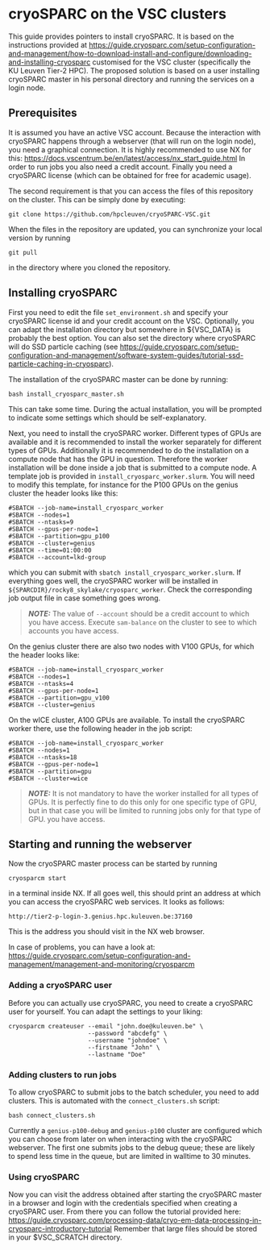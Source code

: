 # cryoSPARC on the VSC clusters

This guide provides pointers to install cryoSPARC. It is based on the
instructions provided at
https://guide.cryosparc.com/setup-configuration-and-management/how-to-download-install-and-configure/downloading-and-installing-cryosparc
customised for the VSC cluster (specifically the KU Leuven Tier-2 HPC). The
proposed solution is based on a user installing cryoSPARC master in his
personal directory and running the services on a login node.

## Prerequisites

It is assumed you have an active VSC account. Because the interaction with
cryoSPARC happens through a webserver (that will run on the login node), you
need a graphical connection. It is highly recommended to use NX for this:
https://docs.vscentrum.be/en/latest/access/nx_start_guide.html In order to run
jobs you also need a credit account. Finally you need a cryoSPARC license
(which can be obtained for free for academic usage).

The second requirement is that you can access the files of this repository on
the cluster. This can be simply done by executing:

```git clone https://github.com/hpcleuven/cryoSPARC-VSC.git```

When the files in the repository are updated, you can synchronize your local
version by running

```git pull```

in the directory where you cloned the repository.

## Installing cryoSPARC

First you need to edit the file `set_environment.sh` and specify your
cryoSPARC license id and your credit account on the VSC. Optionally,
you can adapt the installation directory but somewhere in ${VSC_DATA} is
probably the best option. You can also set the directory where cryoSPARC will
do SSD particle caching (see
https://guide.cryosparc.com/setup-configuration-and-management/software-system-guides/tutorial-ssd-particle-caching-in-cryosparc).

The installation of the cryoSPARC master can be done by running:

```bash install_cryosparc_master.sh```

This can take some time. During the actual installation, you will be prompted
to indicate some settings which should be self-explanatory.

Next, you need to install the cryoSPARC worker. Different types of GPUs are
available and it is recommended to install the worker separately for different
types of GPUs. Additionally it is recommended to do the installation on a
compute node that has the GPU in question. Therefore the worker installation
will be done inside a job that is submitted to a compute node. A template job
is provided in `install_cryosparc_worker.slurm`. You will need to modify this
template, for instance for the P100 GPUs on the genius cluster the header looks
like this:

```
#SBATCH --job-name=install_cryosparc_worker
#SBATCH --nodes=1
#SBATCH --ntasks=9
#SBATCH --gpus-per-node=1
#SBATCH --partition=gpu_p100
#SBATCH --cluster=genius
#SBATCH --time=01:00:00
#SBATCH --account=lkd-group
```

which you can submit with `sbatch install_cryosparc_worker.slurm`. If
everything goes well, the cryoSPARC worker will be installed in
`${SPARCDIR}/rocky8_skylake/cryosparc_worker`. Check the corresponding job
output file in case something goes wrong.

> **_NOTE:_** The value of `--account` should be a credit account to which
you have access. Execute `sam-balance` on the cluster to see to which accounts
you have access.

On the genius cluster there are also two nodes with V100 GPUs, for which the
header looks like:

```
#SBATCH --job-name=install_cryosparc_worker
#SBATCH --nodes=1
#SBATCH --ntasks=4
#SBATCH --gpus-per-node=1
#SBATCH --partition=gpu_v100
#SBATCH --cluster=genius
```

On the wICE cluster, A100 GPUs are available. To install the cryoSPARC worker
there, use the following header in the job script:

```
#SBATCH --job-name=install_cryosparc_worker
#SBATCH --nodes=1
#SBATCH --ntasks=18
#SBATCH --gpus-per-node=1
#SBATCH --partition=gpu
#SBATCH --cluster=wice
```

> **_NOTE:_** It is not mandatory to have the worker installed for all types
of GPUs. It is perfectly fine to do this only for one specific type of GPU,
but in that case you will be limited to running jobs only for that type of GPU.
you have access.

## Starting and running the webserver

Now the cryoSPARC master process can be started by running

```cryosparcm start```

in a terminal inside NX. If all goes well, this should print an address at
which you can access the cryoSPARC web services. It looks as follows:

```http://tier2-p-login-3.genius.hpc.kuleuven.be:37160```

This is the address you should visit in the NX web browser.

In case of problems, you can have a look at:
https://guide.cryosparc.com/setup-configuration-and-management/management-and-monitoring/cryosparcm

### Adding a cryoSPARC user

Before you can actually use cryoSPARC, you need to create a cryoSPARC user
for yourself. You can adapt the settings to your liking:

```
cryosparcm createuser --email "john.doe@kuleuven.be" \
                      --password "abcdefg" \
                      --username "johndoe" \
                      --firstname "John" \
                      --lastname "Doe"
```

### Adding clusters to run jobs 

To allow cryoSPARC to submit jobs to the batch scheduler, you need to add
clusters. This is automated with the `connect_clusters.sh` script:

```bash connect_clusters.sh```

Currently a `genius-p100-debug` and `genius-p100` cluster are configured which
you can choose from later on when interacting with the cryoSPARC webserver.
The first one submits jobs to the debug queue; these are likely to spend
less time in the queue, but are limited in walltime to 30 minutes.

### Using cryoSPARC

Now you can visit the address obtained after starting the cryoSPARC master
in a browser and login with the credentials specified when creating a cryoSPARC
user. From there you can follow the tutorial provided here:
https://guide.cryosparc.com/processing-data/cryo-em-data-processing-in-cryosparc-introductory-tutorial
Remember that large files should be stored in your $VSC_SCRATCH directory.
